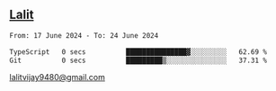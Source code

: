 ## [Lalit](https://lalit.sh)

<!--START_SECTION:waka-->

```txt
From: 17 June 2024 - To: 24 June 2024

TypeScript   0 secs          ███████████████▓░░░░░░░░░   62.69 %
Git          0 secs          █████████▒░░░░░░░░░░░░░░░   37.31 %
```

<!--END_SECTION:waka-->

lalitvijay9480@gmail.com

